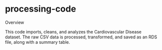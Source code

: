 # processing-code

Overview

This code imports, cleans, and analyzes the Cardiovascular Disease dataset. The raw CSV data is processed, transformed, and saved as an RDS file, along with a summary table.

